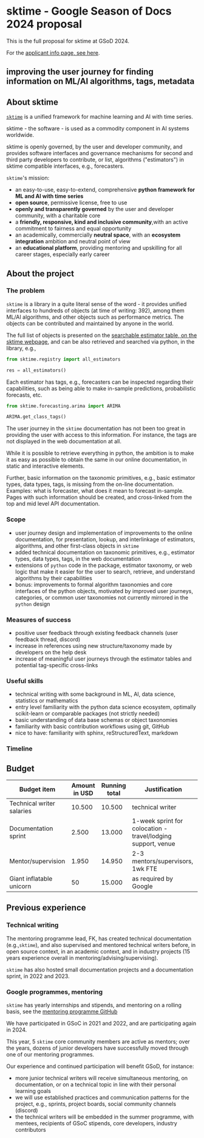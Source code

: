 # sktime - Google Season of Docs 2024 proposal

This is the full proposal for sktime at GSoD 2024.

For the [applicant info page, see here](https://github.com/sktime/mentoring/blob/main/internships/gsod2024.md).

## improving the user journey for finding information on ML/AI algorithms, tags, metadata

## About sktime

[``sktime``](https://www.sktime.net/en/stable/) is a unified framework for machine learning and AI with time series.

sktime - the software - is used as a commodity component in AI systems worldwide.

sktime is openly governed, by the user and developer community, and provides
software interfaces and governance mechanisms for second and third party developers
to contribute, or list, algorithms ("estimators") in sktime compatible interfaces, e.g., forecasters.

``sktime``'s mission:

* an easy-to-use, easy-to-extend, comprehensive **python framework for ML and AI with time series**
* **open source**, permissive license, free to use
* **openly and transparently governed** by the user and developer community, with a charitable core
* a **friendly, responsive, kind and inclusive community**,with an active commitment to fairness and equal opportunity
* an academically, commercially **neutral space**, with an **ecosystem integration** ambition and neutral point of view
* an **educational platform**, providing mentoring and upskilling for all career stages, especially early career

## About the project

### The problem

`sktime` is a library in a quite literal sense of the word - it provides unified interfaces to hundreds of objects (at time of writing: 392),
among them ML/AI algorithms, and other objects such as performance metrics. The objects can be contributed and maintained by anyone in the world.

The full list of objects is presented on the [searchable estimator table, on the sktime webpage](https://www.sktime.net/en/latest/estimator_overview.html),
and can be also retrieved and searched via python, in the library, e.g.,

```python
from sktime.registry import all_estimators

res = all_estimators()
```

Each estimator has tags, e.g., forecasters can be inspected regarding their capabilities, such as being able to make in-sample predictions, probabilistic forecasts, etc.

```python
from sktime.forecasting.arima import ARIMA

ARIMA.get_class_tags()
```

The user journey in the `sktime` documentation has not been too great in providing the user with access to this information.
For instance, the tags are not displayed in the web documentation at all.

While it is possible to retrieve everything in python, the ambition is to make it as easy as possible to obtain the same in our online documentation, in static and interactive elements.

Further, basic information on the taxonomic primitives, e.g., basic estimator types, data types, tags, is missing from the on-line documentation. Examples: what is forecaster, what does it mean to forecast in-sample.
Pages with such information should be created, and cross-linked from the top and mid level API documentation.

### Scope

* user journey design and implementation of improvements to the online documentation, for presentation, lookup, and interlinkage of estimators, algorithms, and other first-class objects in `sktime`
* added technical documentation on taxonomic primitives, e.g., estimator types, data types, tags, in the web documentation
* extensions of `python` code in the package, estimator taxonomy, or web logic that make it easier for the user to search, retrieve, and understand algorithms by their capabilities
* bonus: improvements to formal algorithm taxonomies and core interfaces of the python objects, motivated by improved user journeys, categories, or common user taxonomies not currently mirrored in the `python` design

### Measures of success

* positive user feedback through existing feedback channels (user feedback thread, discord)
* increase in references using new structure/taxonomy made by developers on the help desk
* increase of meaningful user journeys through the estimator tables and potential tag-specific cross-links

### Useful skills

* technical writing with some background in ML, AI, data science, statistics or mathematics
* entry level familiarity with the python data science ecosystem, optimally scikit-learn or comparable packages (not strictly needed)
* basic understanding of data base schemas or object taxonomies
* familiarity with basic contribution workflows using git, GitHub
* nice to have: familiarity with sphinx, reStructuredText, markdown


### Timeline


## Budget

| Budget item     | Amount in USD          | Running total   | Justification   |
|-----------------|-----------------|-----------------|-----------------|
| Technical writer salaries | 10.500 | 10.500 | technical writer |
| Documentation sprint | 2.500 | 13.000 | 1-week sprint for colocation - travel/lodging support, venue |
| Mentor/supervision | 1.950 | 14.950 | 2-3 mentors/supervisors, 1wk FTE |
| Giant inflatable unicorn | 50 | 15.000 | as required by Google |


## Previous experience

### Technical writing

The mentoring programme lead, FK, has created technical documentation (e.g.,``sktime``), and also supervised and mentored technical writers before, in open source context, in an academic context, and in industry projects (15 years experience overall in mentoring/advising/supervising).

``sktime`` has also hosted small documentation projects and a documentation sprint, in 2022 and 2023.

### Google programmes, mentoring

``sktime`` has yearly internships and stipends, and mentoring on a rolling basis,
see the [mentoring programme GitHub](https://github.com/sktime/mentoring/)

We have participated in GSoC in 2021 and 2022, and are participating again in 2024. 

This year, 5 ``sktime`` core community members are active as mentors; over the years, dozens of junior developers have successfully moved through one of our mentoring programmes.

Our experience and continued participation will benefit GSoD, for instance:

* more junior technical writers will receive simultaneous mentoring, on documentation, or on a technical topic in line with their personal learning goals
* we will use established practices and communication patterns for the project, e.g., sprints, project boards, social community channels (discord)
* the technical writers will be embedded in the summer programme, with mentees, recipients of GSoC stipends, core developers, industry contributors
